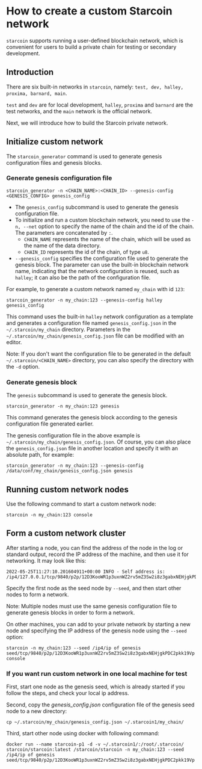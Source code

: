 # How to create a custom Starcoin network

`starcoin` supports running a user-defined blockchain network, which is convenient for users to build a private chain for testing or secondary development.

## Introduction

There are six built-in networks in `starcoin`, namely: `test, dev, halley, proxima, barnard, main`.

`test` and `dev` are for local development, `halley`, `proxima` and `barnard` are the test networks, and the `main` network is the official network.

Next, we will introduce how to build the Starcoin private network.

## Initialize custom network

The `starcoin_generator` command is used to generate genesis configuration files and genesis blocks.

### Generate genesis configuration file

```shell
starcoin_generator -n <CHAIN_NAME>:<CHAIN_ID> --genesis-config <GENESIS_CONFIG> genesis_config
```

- The `genesis_config` subcommand is used to generate the genesis configuration file.
- To initialize and run a custom blockchain network, you need to use the `-n, --net` option to specify the name of the chain and the id of the chain. The parameters are concatenated by `:`.
  - `CHAIN_NAME` represents the name of the chain, which will be used as the name of the data directory.
  - `CHAIN_ID` represents the id of the chain, of type `u8`.
- `--genesis_config` specifies the configuration file used to generate the genesis block. The parameter can use the built-in blockchain network name, indicating that the network configuration is reused, such as `halley`; it can also be the path of the configuration file.

For example, to generate a custom network named `my_chain` with id `123`:

```shell
starcoin_generator -n my_chain:123 --genesis-config halley genesis_config
```

This command uses the built-in `halley` network configuration as a template and generates a configuration file named `genesis_config.json` in the `~/.starcoin/my_chain` directory.
Parameters in the `~/.starcoin/my_chain/genesis_config.json` file can be modified with an editor.

Note: If you don't want the configuration file to be generated in the default `~/.starcoin/<CHAIN_NAME>` directory, you can also specify the directory with the `-d` option.

### Generate genesis block

The `genesis` subcommand is used to generate the genesis block.

```shell
starcoin_generator -n my_chain:123 genesis
```

This command generates the genesis block according to the genesis configuration file generated earlier.

The genesis configuration file in the above example is `~/.starcoin/my_chain/genesis_config.json`. Of course, you can also place the `genesis_config.json` file in another location and specify it with an absolute path, for example:

```shell
starcoin_generator -n my_chain:123 --genesis-config /data/conf/my_chain/genesis_config.json genesis
```

## Running custom network nodes

Use the following command to start a custom network node:

```shell
starcoin -n my_chain:123 console
```

## Form a custom network cluster

After starting a node, you can find the address of the node in the log or standard output, record the IP address of the machine, and then use it for networking. It may look like this:

```shell
2022-05-25T11:27:10.201604911+00:00 INFO - Self address is: /ip4/127.0.0.1/tcp/9840/p2p/12D3KooWR1p3uxnWZ2rv5mZ3Sw2i8z3gabxNEHjgkPDC2pkk19Vp
```

Specify the first node as the seed node by `--seed`, and then start other nodes to form a network.

Note: Multiple nodes must use the same genesis configuration file to generate genesis blocks in order to form a network.

On other machines, you can add to your private network by starting a new node and specifying the IP address of the genesis node using the `--seed` option:

```shell
starcoin -n my_chain:123 --seed /ip4/ip of genesis seed/tcp/9840/p2p/12D3KooWR1p3uxnWZ2rv5mZ3Sw2i8z3gabxNEHjgkPDC2pkk19Vp console
```

### If you want run custom network in one local machine for test

First, start one node as the genesis seed, which is already started if you follow the steps, and check your local ip address.

Second, copy the *genesis_config.json* configuration file of the genesis seed node to a new directory:

```shell
cp ~/.starcoin/my_chain/genesis_config.json ~/.starcoin1/my_chain/
```

Third, start other node using docker with following command:

```shell
docker run --name starcoin-p1 -d -v ~/.starcoin1/:/root/.starcoin/ starcoin/starcoin:latest /starcoin/starcoin -n my_chain:123 --seed /ip4/ip of genesis seed/tcp/9840/p2p/12D3KooWR1p3uxnWZ2rv5mZ3Sw2i8z3gabxNEHjgkPDC2pkk19Vp
```
